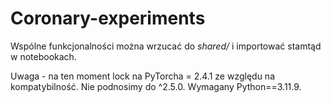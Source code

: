 # Coronary-experiments

Wspólne funkcjonalności można wrzucać do _shared/_ i importować stamtąd w notebookach.

Uwaga - na ten moment lock na PyTorcha = 2.4.1 ze względu na kompatybilność. Nie podnosimy do ^2.5.0. Wymagany Python==3.11.9.
